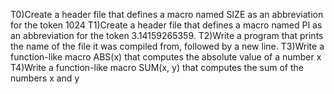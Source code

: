 T0)Create a header file that defines a macro named SIZE as an abbreviation for the token 1024
T1)Create a header file that defines a macro named PI as an abbreviation for the token 3.14159265359.
T2)Write a program that prints the name of the file it was compiled from, followed by a new line.
T3)Write a function-like macro ABS(x) that computes the absolute value of a number x
T4)Write a function-like macro SUM(x, y) that computes the sum of the numbers x and y
